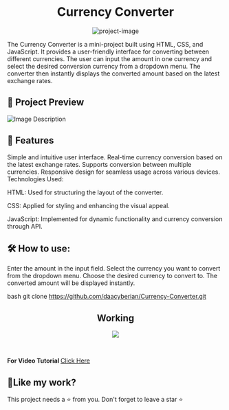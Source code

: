 <h1 align="center" id="title">Currency Converter</h1>

<p align="center"><img src="https://imgur.com/6SB1rCF.jpg" alt="project-image"></p>

<p>The Currency Converter is a mini-project built using HTML, CSS, and JavaScript. It provides a user-friendly interface for converting between different currencies. The user can input the amount in one currency and select the desired conversion currency from a dropdown menu. The converter then instantly displays the converted amount based on the latest exchange rates.
<p/> 


<h2>🔎 Project Preview</h2>


<img src="https://imgur.com/4VQQewm.jpg" alt="Image Description">

<h2>🧐 Features</h2>

Simple and intuitive user interface.
Real-time currency conversion based on the latest exchange rates.
Supports conversion between multiple currencies.
Responsive design for seamless usage across various devices.
Technologies Used:

<p>HTML: Used for structuring the layout of the converter.</p>
<p>CSS: Applied for styling and enhancing the visual appeal.</p>
<p>JavaScript: Implemented for dynamic functionality and currency conversion through API.</p>

<h2>🛠 How to use:</h2>

<p>Enter the amount in the input field.
Select the currency you want to convert from the dropdown menu.
Choose the desired currency to convert to.
The converted amount will be displayed instantly.
</p>

bash
    git clone https://github.com/daacyberian/Currency-Converter.git

<h2 align="center">Working </h2>
<p align="center"><img src="https://imgur.com/mcGMYsY.jpg"></p>
<br>
<p><b>For Video Tutorial </b><a href="https://www.loom.com/share/d76aad18cd8d431e821b0068dfa4698f?sid=636a4569-2569-4c02-b970-9a211804560c"> Click Here</a></p>

<h2>💖Like my work?</h2>

This project needs a ⭐ from you. Don't forget to leave a star ⭐
